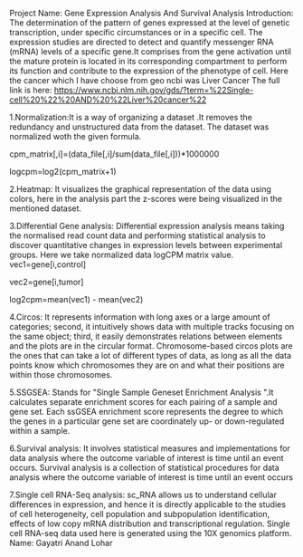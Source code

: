 Project Name: Gene Expression Analysis And Survival Analysis
 Introduction: The determination of the pattern of genes expressed at the level of genetic transcription, under specific circumstances or in a specific cell.
The expression studies are directed to detect and quantify messenger RNA (mRNA) levels of a specific gene.It comprises from the gene activation until the mature protein is located in its corresponding compartment to perform its function and contribute to the expression of the phenotype of cell.
Here the cancer which I have choose from geo ncbi was Liver Cancer
The full link is here: https://www.ncbi.nlm.nih.gov/gds/?term=%22Single-cell%20%22%20AND%20%22Liver%20cancer%22

1.Normalization:It is a way of organizing a dataset .It removes the redundancy and unstructured data from the dataset. The dataset was normalized woth the given formula.

cpm_matrix[,i]=(data_file[,i]/sum(data_file[,i]))*1000000

logcpm=log2(cpm_matrix+1)

2.Heatmap: It visualizes the graphical representation of the data using colors, here in the analysis part the z-scores were being visualized in the mentioned dataset.

3.Differential Gene analysis: Differential expression analysis means taking the normalised read count data and performing statistical analysis to discover quantitative changes in expression levels between experimental groups.
Here we take normalized data logCPM matrix value.
vec1=gene[i,control]

vec2=gene[i,tumor]

log2cpm=mean(vec1) - mean(vec2)

4.Circos: It represents information with long axes or a large amount of categories; second, it intuitively shows data with multiple tracks focusing on the same object; third, it easily demonstrates relations between elements and the plots are in the circular format.
Chromosome-based circos plots are the ones that can take a lot of different types of data, as long as all the data points know which chromosomes they are on and what their positions are within those chromosomes.

5.SSGSEA: Stands for "Single Sample Geneset Enrichment Analysis ".It calculates separate enrichment scores for each pairing of a sample and gene set. Each ssGSEA enrichment score represents the degree to which the genes in a particular gene set are coordinately up- or down-regulated within a sample.

6.Survival analysis: It involves statistical measures and implementations for data analysis where the outcome variable of interest is time until an event occurs.
Survival analysis is a collection of statistical procedures for data analysis where the outcome variable of interest is time until an event occurs

7.Single cell RNA-Seq analysis: sc_RNA allows us to understand cellular differences in expression, and hence it is directly applicable to the studies of cell heterogeneity, cell population and subpopulation identification, effects of low copy mRNA distribution and transcriptional regulation. Single cell RNA-seq data used here is generated using the 10X genomics platform.
 Name: Gayatri Anand Lohar


